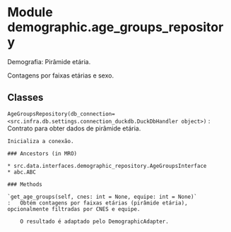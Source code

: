 Module demographic.age_groups_repository
========================================
Demografia: Pirâmide etária.

Contagens por faixas etárias e sexo.

Classes
-------

`AgeGroupsRepository(db_connection=<src.infra.db.settings.connection_duckdb.DuckDbHandler object>)`
:   Contrato para obter dados de pirâmide etária.
    
    Inicializa a conexão.

    ### Ancestors (in MRO)

    * src.data.interfaces.demographic_repository.AgeGroupsInterface
    * abc.ABC

    ### Methods

    `get_age_groups(self, cnes: int = None, equipe: int = None)`
    :   Obtém contagens por faixas etárias (pirâmide etária), opcionalmente filtradas por CNES e equipe.
        
        O resultado é adaptado pelo DemographicAdapter.